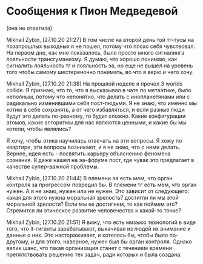 # Сообщения к Пион Медведевой

(она не ответила)

Mikhail Zybin, [27.10.20 21:27]
В том числе на второй день той тг-тусы на позапрошлых выходных я не пошел, потому что плохо себя чувствовал. На первом дне, как мне показалось, было просто много сигналинга лояльности трансгуманизму. Я думаю, что хорошо понимаю, как сигналить лояльность тг и лояльность эа, но еще не вышел на уровень того чтобы самому шестереночно понимать, во что я верю и чего хочу.

Mikhail Zybin, [27.10.20 21:38]
На прошлой неделе я прочел 3 worlds collide. Я признаю, что то, что я высказывал в чате по метаэтике, было неполным, потому что непонятно, что делать с инопланетянами или с радикально изменившими себя пост-людьми. Я не знаю, что именно мы хотим в себе сохранять, а от чего избавляться, и если разные люди будут это делать по-разному, то будет сложно. Какие конфигурации атомов, какие алгоритмы для нас являются ценными, и какие бы мы хотели, чтобы являлись?

Я хочу, чтобы этика научилась отвечать на эти вопросы. Я хожу по квартире, эти вопросы возникают, и я не знаю, что с ними делать. Вернее, идея есть - посвятить карьеру объяснению феномена сознания. Я даже нашел на эа-форуме пост, где чувак это предлагает в качестве супер-важной проблемы.

Mikhail Zybin, [27.10.20 21:44]
В племени эа есть мем, что орган контроля за прогрессом повредил бы. В племени тг есть мем, что орган нужен. А я не знаю, нужен или не нужен. Это зависит от следующего: какая для этого нужна моральная зрелость? достигли ли мы этой моральной зрелости? Если мы ее достигнем, то как поймем это? Стремится ли этическое развитие человечества к какой-то точке?

Mikhail Zybin, [27.10.20 21:51]
Я вижу, что есть мизъюз технологий в виде того, что it-гиганты зарабатывают, выкачивая из людей их внимание и данные о них. Это настораживает, и хотелось бы, чтобы было по-другому, и для этого, наверное, нужен был бы орган контроля. Однако велик шанс, что такая организация станет с течением времени препятствовать решению тех задач, ради которых и была создана.
